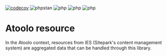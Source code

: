 [![codecov](https://codecov.io/gh/sitepark/atoolo-resource/graph/badge.svg?token=QwvDRxKEa2)](https://codecov.io/gh/sitepark/atoolo-resource)
![phpstan](https://img.shields.io/badge/PHPStan-level%209-brightgreen)
![php](https://img.shields.io/badge/PHP-8.1-blue)
![php](https://img.shields.io/badge/PHP-8.2-blue)
![php](https://img.shields.io/badge/PHP-8.3-blue)

# Atoolo resource

In the Atoolo context, resources from IES (Sitepark's content management system) are aggregated data that can be handled through this library.
